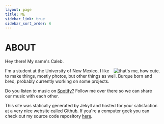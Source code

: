 ```yaml
---
layout: page
title: ME
sidebar_link: true
sidebar_sort_order: 6
---
```


<h1 class="page-title">ABOUT</h1>

Hey there! My name's Caleb.

<img style="float: right;" src="{{ site.baseurl }}/images/me.jpg" alt="that's me, how cute.">

I'm a student at the University of New Mexico. I like to make things, mostly photos, but other things as well. Burque born and bred, probably currently working on some projects.

Do you listen to music on [Spotify?](https://open.spotify.com/user/caleb.brenden?si=4UM3U3EeQgy1LxdPmDLjfA) Follow me over there so we can share our music with each other.

This site was statically generated by Jekyll and hosted for your satisfaction at a very nice website called Github. If you're a computer geek you can check out my source code repository [here](https://github.com/calebbreadsticks/calebbreadsticks.github.io).

